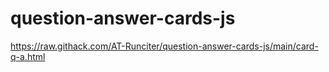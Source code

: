 # question-answer-cards-js

https://raw.githack.com/AT-Runciter/question-answer-cards-js/main/card-q-a.html
